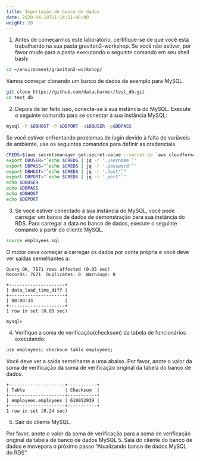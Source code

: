 ```yaml
---
title: Importação de banco de dados
date: 2020-04-10T11:14:51-06:00
weight: 20
---
```


1. Antes de começarmos este laboratório, certifique-se de que você está trabalhando na sua pasta graviton2-workshop. Se você não estiver, por favor mude para a pasta executando o seguinte comando em seu shell bash:

```bash
cd ~/environment/graviton2-workshop/
```

Vamos começar clonando um banco de dados de exemplo para MySQL.

```bash 
git clone https://github.com/datacharmer/test_db.git
cd test_db
```

2. Depois de ter feito isso, conecte-se à sua instância do MySQL. Execute o seguinte comando para se conectar à sua instância MySQL:

```bash
mysql -h $DBHOST -P $DBPORT -u$DBUSER -p$DBPASS
```

Se você estiver enfrentando problemas de login devido à falta de variáveis de ambiente, use os seguintes comandos para definir as credenciais. 

```bash
CREDS=$(aws secretsmanager get-secret-value --secret-id `aws cloudformation describe-stacks --stack-name GravitonID-rds-5 --query "Stacks[0].Outputs[0].OutputValue" --output text` | jq -r '.SecretString')
export DBUSER="`echo $CREDS | jq -r '.username'`"
export DBPASS="`echo $CREDS | jq -r '.password'`"
export DBHOST="`echo $CREDS | jq -r '.host'`"
export DBPORT="`echo $CREDS | jq -r '.port'`"
echo $DBUSER
echo $DBPASS
echo $DBHOST
echo $DBPORT
```


3. Se você estiver conectado à sua instância do MySQL, você pode carregar um banco de dados de demonstração para sua instância do RDS. Para carregar a data no banco de dados, execute o seguinte comando a partir do cliente MySQL.

```bash
source employees.sql
```

O motor deve começar a carregar os dados por conta própria e você deve ver saídas semelhantes a:

```
Query OK, 7671 rows affected (0.05 sec)
Records: 7671  Duplicates: 0  Warnings: 0

+---------------------+
| data_load_time_diff |
+---------------------+
| 00:00:33            |
+---------------------+
1 row in set (0.00 sec)

mysql> 
```

4. Verifique a soma de verificação(checksum) da tabela de funcionários executando:

```bash
use employees; checksum table employees;
```

Você deve ver a saída semelhante a uma abaixo. Por favor, anote o valor da soma de verificação da soma de verificação original da tabela do banco de dados.

```
+---------------------+-----------+
| Table               | Checksum  |
+---------------------+-----------+
| employees.employees | 610052939 |
+---------------------+-----------+
1 row in set (0.24 sec)
```

5. Sair do cliente MySQL.

Por favor, anote o valor da soma de verificação para a soma de verificação original da tabela de banco de dados MySQL 5. 
Saia do cliente do banco de dados e movepara o próximo passo “Atualizando banco de dados MySQL do RDS”.
